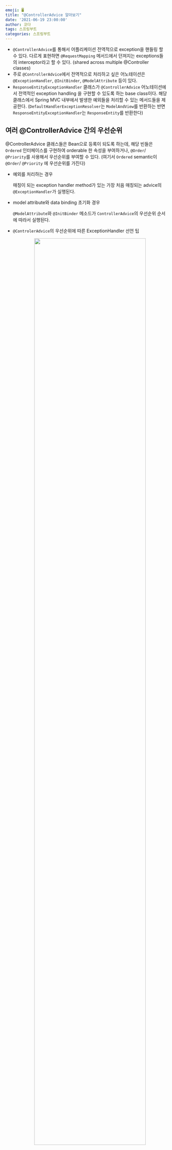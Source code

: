 ```yaml
---
emoji: 🖥
title: "@ControllerAdvice 알아보기"
date: '2021-06-19 23:00:00'
author: 코다
tags: 스프링부트
categories: 스프링부트
---
```


- `@ControllerAdvice`를 통해서 어플리케이션 전역적으로 exception을 핸들링 할 수 있다. 다르게 표현하면 `@RequestMapping` 메서드에서 던져지는 exceptions들의 interceptor라고 할 수 있다. (shared across multiple @Controller classes)
- 주로 `@ControllerAdvice`에서 전역적으로 처리하고 싶은 어노테이션은 `@ExceptionHandler`, `@InitBinder`, `@ModelAttribute` 등이 있다.
- `ResponseEntityExceptionHandler` 클래스가 `@ControllerAdvice` 어노테이션에서 전역적인 exception handling 을 구현할 수 있도록 하는 base class이다. 해당 클래스에서 Spring MVC 내부에서 발생한 예외들을 처리할 수 있는 메서드들을 제공한다. (`DefaultHandlerExceptionResolver`는 `ModelAndView`를 반환하는 반면 `ResponseEntityExceptionHandler`는 `ResponseEntity`를 반환한다)

## 여러 @ControllerAdvice 간의 우선순위

@ControllerAdvice 클래스들은 Bean으로 등록이 되도록 하는데, 해당 빈들은 `Ordered` 인터페이스를 구현하여 orderable 한 속성을 부여하거나, `@Order`/ `@Priority`를 사용해서 우선순위를 부여할 수 있다. (여기서 `Ordered` semantic이 `@Order`/ `@Priority` 에 우선순위를 가진다) 

- 예외를 처리하는 경우
    
    매칭이 되는 exception handler method가 있는 가장 처음 매칭되는 advice의 `@ExceptionHandler`가 실행된다. 
    
- model attribute와 data binding 초기화 경우
    
    `@ModelAttribute`와 `@InitBinder` 메소드가 `ControllerAdvice`의 우선순위 순서에 따라서 실행된다.  
    
- `@ControlerAdvice`의 우선순위에 따른 ExceptionHandler 선언 팁

    <p align="center"><img width="85%" src="https://user-images.githubusercontent.com/63405904/135494123-1441631a-7277-4b6f-b82e-30610bcf4b5e.png"></p>
    

기본적으로 `@ControllerAdvice`는 모든 controller에 전역적으로 적용이 되기 때문에, 더 구체적인 controller에 적용하기 위해서는 selectors를 사용해야한다. (`annotations()` , `basePackageClasses()` , `basePackages()`)만일 여러 selectors가 있으면 OR 로 적용이되면 이 selectors 체크는 runtime에 실행이 되므로, 만일 너무 많은 selectors를 사용하면 런타임 퍼포먼스 효율이 떨어지게 된다.  

<br>
<br>

**[참고자료]**

- [https://zetcode.com/springboot/controlleradvice/](https://zetcode.com/springboot/controlleradvice/)
- [https://docs.spring.io/spring-framework/docs/current/javadoc-api/org/springframework/web/bind/annotation/ControllerAdvice.html](https://docs.spring.io/spring-framework/docs/current/javadoc-api/org/springframework/web/bind/annotation/ControllerAdvice.html)

```toc
```